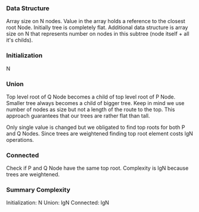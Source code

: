 ### Data Structure
Array size on N nodes. Value in the array holds a reference to the closest root Node. Initially tree is completely flat.
Additional data structure is array size on N that represents number on nodes in this subtree (node itself + all it's childs).

### Initialization
N

### Union
Top level root of Q Node becomes a child of top level root of P Node.
Smaller tree always becomes a child of bigger tree. Keep in mind we use number of nodes as size but not a length of the route to the top. This approach guarantees that our trees are rather flat than tall.

Only single value is changed but we obligated to find top roots for both P and Q Nodes. Since trees are weightened finding top root element costs lgN operations.

### Connected
Check if P and Q Node have the same top root. Complexity is lgN because trees are weightened.

### Summary Complexity
Initialization: N
Union: lgN
Connected: lgN

